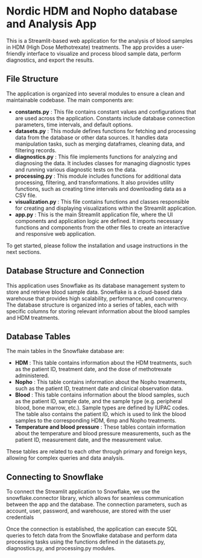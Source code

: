 # Nordic HDM and Nopho database and Analysis App

This is a Streamlit-based web application for the analysis of blood samples in HDM (High Dose Methotrexate) treatments. The app provides a user-friendly interface to visualize and process blood sample data, perform diagnostics, and export the results.

## File Structure

The application is organized into several modules to ensure a clean and maintainable codebase. The main components are:

* **constants.py** : This file contains constant values and configurations that are used across the application. Constants include database connection parameters, time intervals, and default options.
* **datasets.py** : This module defines functions for fetching and processing data from the database or other data sources. It handles data manipulation tasks, such as merging dataframes, cleaning data, and filtering records.
* **diagnostics.py** : This file implements functions for analyzing and diagnosing the data. It includes classes for managing diagnostic types and running various diagnostic tests on the data.
* **processing.py** : This module includes functions for additional data processing, filtering, and transformations. It also provides utility functions, such as creating time intervals and downloading data as a CSV file.
* **visualization.py** : This file contains functions and classes responsible for creating and displaying visualizations within the Streamlit application.
* **app.py** : This is the main Streamlit application file, where the UI components and application logic are defined. It imports necessary functions and components from the other files to create an interactive and responsive web application.

To get started, please follow the installation and usage instructions in the next sections.



## Database Structure and Connection

This application uses Snowflake as its database management system to store and retrieve blood sample data. Snowflake is a cloud-based data warehouse that provides high scalability, performance, and concurrency. The database structure is organized into a series of tables, each with specific columns for storing relevant information about the blood samples and HDM treatments.

## Database Tables

The main tables in the Snowflake database are:

* **HDM** : This table contains information about the HDM treatments, such as the patient ID, treatment date, and the dose of methotrexate administered.
* **Nopho** : This table contains information about the Nopho treatments, such as the patient ID, treatment date and clinical observation data.
* **Blood** : This table contains information about the blood samples, such as the patient ID, sample date, and the sample type (e.g. peripheral blood, bone marrow, etc.). Sample types are defined by IUPAC codes. The table also contains the patient ID, which is used to link the blood samples to the corresponding HDM, 6mp and Nopho treatments.
* **Temperature and blood pressure** : These tables contain information about the temperature and blood pressure measurements, such as the patient ID, measurement date, and the measurement value.

These tables are related to each other through primary and foreign keys, allowing for complex queries and data analysis.

## Connecting to Snowflake

To connect the Streamlit application to Snowflake, we use the snowflake.connector library, which allows for seamless communication between the app and the database. The connection parameters, such as account, user, password, and warehouse, are stored with the user credentials

Once the connection is established, the application can execute SQL queries to fetch data from the Snowflake database and perform data processing tasks using the functions defined in the datasets.py, diagnostics.py, and processing.py modules.